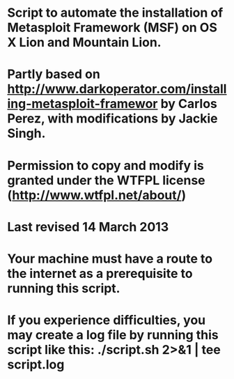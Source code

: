 # Script to automate the installation of Metasploit Framework (MSF) on OS X Lion and Mountain Lion.
# 
# Partly based on http://www.darkoperator.com/installing-metasploit-framewor by Carlos Perez, with modifications by Jackie Singh.
# 
# Permission to copy and modify is granted under the WTFPL license (http://www.wtfpl.net/about/)
# Last revised 14 March 2013
#
# Your machine must have a route to the internet as a prerequisite to running this script.
# If you experience difficulties, you may create a log file by running this script like this: ./script.sh 2>&1 | tee script.log
#
